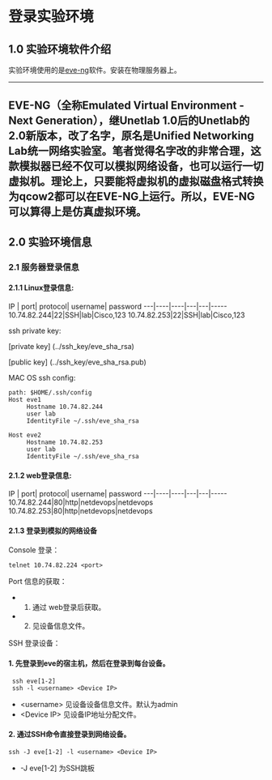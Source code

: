 # 登录实验环境
## 1.0 实验环境软件介绍
实验环境使用的是[eve-ng](http://www.eve-ng.net/)软件。安装在物理服务器上。

 ---------------
EVE-NG（全称Emulated Virtual Environment - Next Generation），继Unetlab 1.0后的Unetlab的2.0新版本，改了名字，原名是Unified Networking Lab统一网络实验室。笔者觉得名字改的非常合理，这款模拟器已经不仅可以模拟网络设备，也可以运行一切虚拟机。理论上，只要能将虚拟机的虚拟磁盘格式转换为qcow2都可以在EVE-NG上运行。所以，EVE-NG可以算得上是仿真虚拟环境。
 -----------

## 2.0 实验环境信息
### 2.1 服务器登录信息
#### 2.1.1 Linux登录信息:

IP | port| protocol| username| password
---|----|----|---|---|-----
10.74.82.244|22|SSH|lab|Cisco,123
10.74.82.253|22|SSH|lab|Cisco,123

ssh private key:

[private key] (../ssh_key/eve_sha_rsa)

[public key] (../ssh_key/eve_sha_rsa.pub)

MAC OS ssh config:

```
path: $HOME/.ssh/config
Host eve1
     Hostname 10.74.82.244
     user lab
     IdentityFile ~/.ssh/eve_sha_rsa

Host eve2
     Hostname 10.74.82.253
     user lab
     IdentityFile ~/.ssh/eve_sha_rsa     
```

#### 2.1.2 web登录信息:
IP | port| protocol| username| password
---|----|----|---|---|-----
10.74.82.244|80|http|netdevops|netdevops
10.74.82.253|80|http|netdevops|netdevops

#### 2.1.3 登录到模拟的网络设备
Console 登录：

```
telnet 10.74.82.224 <port>
```
Port 信息的获取：

 - 1. 通过 web登录后获取。
 - 2. 见设备信息文件。
 
SSH 登录设备：

#### 1. 先登录到eve的宿主机，然后在登录到每台设备。
 
```
 ssh eve[1-2] 
 ssh -l <username> <Device IP>
```
   - \<username> 见设备设备信息文件。默认为admin
   - \<Device IP> 见设备IP地址分配文件。
  
#### 2. 通过SSH命令直接登录到网络设备。
 
 ```
 ssh -J eve[1-2] -l <username> <Device IP>
 ```
   - -J eve[1-2] 为SSH跳板



 
 
 




